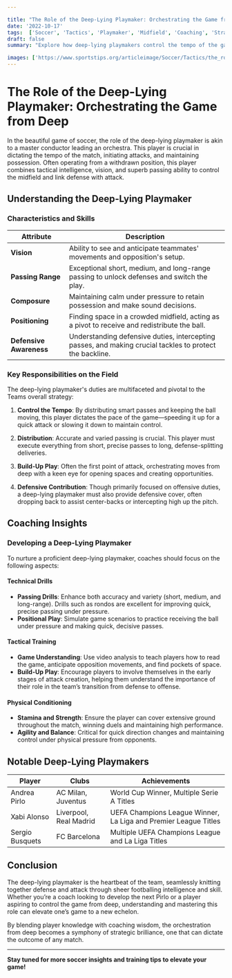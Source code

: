 ```yaml
---

title: "The Role of the Deep-Lying Playmaker: Orchestrating the Game from Deep"
date: '2022-10-17'
tags:  ['Soccer', 'Tactics', 'Playmaker', 'Midfield', 'Coaching', 'Strategy', 'Player Development', 'Football', 'Deep-Lying Playmaker']
draft: false
summary: "Explore how deep-lying playmakers control the tempo of the game and distribute passes from a withdrawn position."

images: ['https://www.sportstips.org/articleimage/Soccer/Tactics/the_role_of_the_deep_lying_playmaker_orchestrating_the_game_from_deep.webp']
---
```


# The Role of the Deep-Lying Playmaker: Orchestrating the Game from Deep

In the beautiful game of soccer, the role of the deep-lying playmaker is akin to a master conductor leading an orchestra. This player is crucial in dictating the tempo of the match, initiating attacks, and maintaining possession. Often operating from a withdrawn position, this player combines tactical intelligence, vision, and superb passing ability to control the midfield and link defense with attack.

## Understanding the Deep-Lying Playmaker

### Characteristics and Skills

| Attribute           | Description                                                                                                                             |
|---------------------|-----------------------------------------------------------------------------------------------------------------------------------------|
| **Vision**          | Ability to see and anticipate teammates' movements and opposition's setup.                                                              |
| **Passing Range**   | Exceptional short, medium, and long-range passing to unlock defenses and switch the play.                                               |
| **Composure**       | Maintaining calm under pressure to retain possession and make sound decisions.                                                          |
| **Positioning**     | Finding space in a crowded midfield, acting as a pivot to receive and redistribute the ball.                                             |
| **Defensive Awareness** | Understanding defensive duties, intercepting passes, and making crucial tackles to protect the backline. |

### Key Responsibilities on the Field

The deep-lying playmaker's duties are multifaceted and pivotal to the Teams overall strategy:

1. **Control the Tempo**: By distributing smart passes and keeping the ball moving, this player dictates the pace of the game—speeding it up for a quick attack or slowing it down to maintain control.
   
2. **Distribution**: Accurate and varied passing is crucial. This player must execute everything from short, precise passes to long, defense-splitting deliveries.

3. **Build-Up Play**: Often the first point of attack, orchestrating moves from deep with a keen eye for opening spaces and creating opportunities.

4. **Defensive Contribution**: Though primarily focused on offensive duties, a deep-lying playmaker must also provide defensive cover, often dropping back to assist center-backs or intercepting high up the pitch.

## Coaching Insights

### Developing a Deep-Lying Playmaker

To nurture a proficient deep-lying playmaker, coaches should focus on the following aspects:

#### Technical Drills

- **Passing Drills**: Enhance both accuracy and variety (short, medium, and long-range). Drills such as rondos are excellent for improving quick, precise passing under pressure.
- **Positional Play**: Simulate game scenarios to practice receiving the ball under pressure and making quick, decisive passes.

#### Tactical Training

- **Game Understanding**: Use video analysis to teach players how to read the game, anticipate opposition movements, and find pockets of space.
- **Build-Up Play**: Encourage players to involve themselves in the early stages of attack creation, helping them understand the importance of their role in the team’s transition from defense to offense.

#### Physical Conditioning

- **Stamina and Strength**: Ensure the player can cover extensive ground throughout the match, winning duels and maintaining high performance.
- **Agility and Balance**: Critical for quick direction changes and maintaining control under physical pressure from opponents.

## Notable Deep-Lying Playmakers

| Player              | Clubs                     | Achievements                                                     |
|---------------------|---------------------------|------------------------------------------------------------------|
| Andrea Pirlo        | AC Milan, Juventus        | World Cup Winner, Multiple Serie A Titles                        |
| Xabi Alonso         | Liverpool, Real Madrid    | UEFA Champions League Winner, La Liga and Premier League Titles  |
| Sergio Busquets     | FC Barcelona              | Multiple UEFA Champions League and La Liga Titles                |

## Conclusion

The deep-lying playmaker is the heartbeat of the team, seamlessly knitting together defense and attack through sheer footballing intelligence and skill. Whether you’re a coach looking to develop the next Pirlo or a player aspiring to control the game from deep, understanding and mastering this role can elevate one’s game to a new echelon.

By blending player knowledge with coaching wisdom, the orchestration from deep becomes a symphony of strategic brilliance, one that can dictate the outcome of any match.

---

**Stay tuned for more soccer insights and training tips to elevate your game!**

```